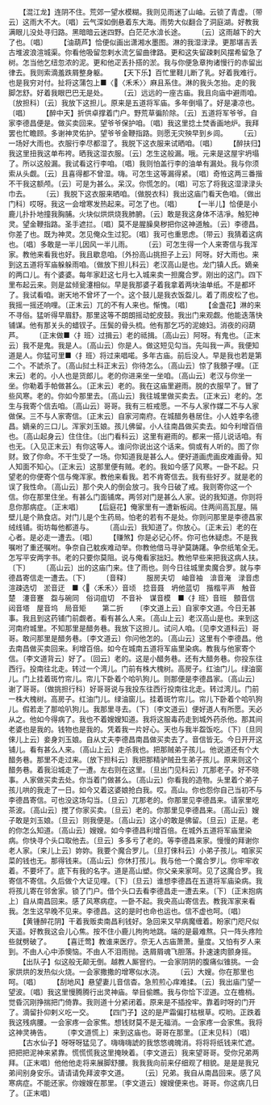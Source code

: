 <!-- { "loadSidebar": true } -->
　　【混江龙】连阴不住。荒郊一望水模糊。我则见雨迷了山岫。云锁了青虚。〔带云〕这雨大不大。〔唱〕云气深如倒悬着东大海。雨势大似翻合了洞庭湖。好教我满眼儿没处寻归路。黑暗暗云迷四野。白茫茫水渰长途。
　　〔云〕这雨越下的大了也。〔唱〕
　　【油葫芦】恰便似画出潇湘水墨图。淋的我湿渌渌。更那堪吉丢古堆波浪渲城渠。你看他吸留忽剌水流乞留曲律路。更和这失留疎剌风摆希留急了树。怎当他乞纽忽浓的泥。更和他疋丢扑搭的淤。我与你便急章拘诸慢行的赤留出律去。我则索滴羞跌屑整身躯。
　　【天下乐】百忙里鞋儿断了乳。好着我难行。也是我穷对付。扯将这蒲包上■〈〈禾禾〉〉麻且系住。淋的我头怎抬。走的我脚怎舒。好着我眼巴巴无是处。
　　〔云〕远远的一座古庙。我且向庙中避雨咱。〔放担科〕〔云〕我放下这担儿。原来是五道将军庙。多年倒塌了。好是凄凉也。〔唱〕
　　【醉中天】折供卓撑着门户。野荒草徧阶除。〔云〕五道将军爷爷。自家李德昌便是。做买卖回来。望爷爷保护咱。〔唱〕我这里捻土焚香画地炉。我拜罢也忙瞻顾。多谢神灵佑护。望爷爷金鞭指路。则愿无灾殃早到乡闾。
　　〔云〕一场好大雨也。衣服行李尽都湿了。我脱下这衣服来试晒咱。〔唱〕
　　【醉扶归】我这里扭我这单布袴。晒我这湿衣服。〔云〕怎生这般漏。哦。元来是这屋宇坍塌了。所以这般漏。我试看这行李咱。〔唱〕我则怕盖行李的油单有漏处。我与你须索从头觑。〔云〕且喜得都不曾湿。嗨。可怎生这等漏得紧。〔唱〕奇恠这两三番揩不干我这额颅。〔云〕可是为甚么。呆汉。你慌怎的。〔唱〕可忘了将我这湿渌渌头巾去。
　　〔云〕我脱下这衣服来晒咱。〔做脱衣科〕我出这庙门看天色咱。〔做出门科〕哎呀。我这一会增寒发热起来。可怎了也。〔唱〕
　　【一半儿】恰便是小鹿儿扑扑地撞我胸脯。火块似烘烘烧我肺腑。〔云〕敢是我这身体不洁凈。触犯神灵。望金鞭指路。圣手遮拦。〔唱〕莫不是腥臊臭秽把你这神道触。〔云〕李德昌。你差了也。既为神灵。怎见俺众生过犯。〔唱〕我可也重思虑。〔带云〕我猜着这病也。〔唱〕多敢是一半儿因风一半儿雨。
　　〔云〕可怎生得一个人来寄信与我浑家。教他来看我也好。我且歇息咱。〔外扮高山挑担子上云〕阿呀。好大雨也。来到这五道将军庙躲躲雨咱。〔做放下担儿科云〕老汉高山是也。龙门镇人氏。嫡亲的两口儿。有个婆婆。每年家赶这七月七入城来卖一担魔合罗。刚出的这门。四下里布起云来。则是盆倾瓮瀽相似。早是我那婆子着我拿着两块油单纸。不是都坏了。我试看咱。谢天地不曾坏了一个。这个鼓儿是我衣饭盌儿。着了雨皮松了也。我摇一摇还响哩。〔正末云〕兀的不有人来也。惭愧。〔唱〕
　　【金盏花】淋的来不寻俗。猛听得早眉舒。那里这等不朗朗摇动蛇皮鼓。我出门来观觑。他能迭落快铺谋。他有那关头的蜡钗子。压鬓的骨头梳。他有那乞巧的泥媳妇。消夜的闷葫芦。
　　〔正末做■〈扌班〉过揖云〕老的祗揖。〔高山云〕阿呀。有鬼也。〔正末云〕我不是鬼。我是人。〔高山云〕你是人。做这短见勾当。先叫我一声。我便知道是人。你猛可里■〈扌班〉将过来唱喏。多年古庙。前后没人。早是我也若是第二个。不諕杀了。〔高山挝土科正末云〕你待怎么。〔高山云〕惊了我顖子哩。〔正末云〕老的。小人也是货郎儿。老的你进来坐一坐咱。〔高山云〕老汉与你坐一坐。你勒着手帕做甚么。〔正末云〕老的。我在这庙里避雨。脱的衣服早了。冒了些风寒。老的。你如今那里去。〔高山云〕我往城里做买卖去。〔正末云〕老的。怎生与我寄个信去咱。〔高山云〕哥哥。我有三桩戒愿。一不与人家作媒二不与人家做保。三不与人家寄信。〔正末云〕自家河南府。在城醋务巷居住。小人姓李名德昌。嫡亲的三口儿。浑家刘玉娘。孩儿佛留。小人往南昌做买卖去。如今利增百倍也。〔高山起身云〕住住住。〔出门看科云〕这里有避雨的。都来一搭儿说话咱。有也无。〔入见正末云〕有你这等人。谁问你说出这个话来。倘或有人听的。图了你财。致了你命。不干生受了一场。你知道我是甚么人。便好道画虎画皮难画骨。知人知面不知心。〔正末云〕这那里便有贼。老的。我如今感了风寒。一卧不起。只望老的你便寄个信与俺浑家。教他来看我。若不肯寄信去。我有些好歹。就是老的误了我性命。〔高山云〕那个央人的倒会放刁。我今日破了戒。我则寄你这一个信。你在那里住坐。有甚么门面铺席。两邻对门是甚么人家。说的我知道。你则将息你那病症。〔正末唱〕
　　【后庭花】俺家里有一遭新板闼。住两间高瓦屋。隔壁儿是个熟食店。对门儿是个生药局。怕老的若有不是处。你则问那里是李德昌家绒线铺。街坊每他都道与。
　　〔高山云〕我知道了。你放心。〔正末云〕老的在心者。是必走一遭去。〔唱〕
　　【赚煞】你是必记心怀。你可也休疑虑。不是我嘱咐了重还嘱咐。争奈自己躭疾难动举。你教他借马寻驴莫踌躇。争奈纸笔全无。怎写平安两字书。老的只要你莫阻。说与俺看家拙妇。教他早些来把我这病人扶。〔下〕
　　〔高山云〕出的这庙门来。住了雨也。则今日往城里卖魔合罗。就与李德昌寄信走一遭去。〔下〕
　　〔音释〕
　　服房夫切　岫音袖　渰音淹　渌音虑　渲疎选切　淤音迂　■〈〈禾禾〉〉音顷　捻音聂　坍他蓝切　揩楷平声　触音楚　瀽音蹇　盌与碗同　俗词疽切　不音补　谋音模　■〈扌班〉音班　顖音信　闼音塔　屋音坞　局音矩
　　第二折
　　〔李文道上云〕自家李文道。今日无甚事。我且到这药铺门前觑者。看有甚么人来。〔高山上云〕老汉高山是也。来到这河南府城里。不知那里是醋务巷。我放下这担儿。试问人咱。〔见李文道科云〕哥哥。敢问那里是醋务巷。〔李文道云〕你问他怎的。〔高山云〕这里有个李德昌。他去南昌做买卖回来。利增百倍。如今在城南五道将军庙里染病。教我与他家寄个信。〔李文道背云〕好了。〔回云〕老的。这是小醋务巷。还有大醋务巷。你投东往西行。投南往北走。转过一个湾儿。门前有株大槐树。高房子。红油门儿。绿油窗儿。门上挂着斑竹帘儿。帘儿下卧着个哈叭狗儿。则那便是李德昌家。〔高山云〕谢了哥哥。〔做挑担行科〕好哥哥说与我投东往西行投南往北走。转过湾儿。门前一株大槐树。高房子。红油门儿。绿油窗儿。挂着斑竹帘儿。帘儿下卧着个哈叭狗儿。假若走了那哈叭狗儿。我那里寻去。〔下〕〔李文道云〕便好道人有所愿。天必从之。他如今得病了。我也不着嫂嫂知道。我将这服毒药走到城外药杀他。那其间老婆也是我的。钱物也是我的。凭着我一片好心。天也与我半盌饭吃。〔下〕〔旦同倈儿上云〕妾身刘玉娘。自从丈夫李德昌南昌做买卖去了。音信皆无。今日开开这铺儿。看有甚么人来。〔高山上云〕走杀我也。把那贼弟子孩儿。他说道还有个大醋务巷。那里不走过来。〔放下担科云〕我把那精驴贼丑生弟子孩儿。原来则这个醋务巷。着我沿城走了一遭。左右则在这里。〔旦出门见科云〕兀那老子。好不晓事。人家做买卖去处。你当着门做甚么。〔高山云〕你看我的造物。头里着个弟子孩儿哄的我走了一日。如今又着这婆娘抢白我。哎。高山。你也怨你自己当初不与李德昌寄信。可也没这场勾当。〔旦云〕兀那老的。你那里见李德昌来。请家里吃茶波。〔高山云〕搅了你家买卖。〔旦云〕老的。你那里见李德昌来。〔高山云〕嫂子敢是刘玉娘。〔旦云〕则我便是。〔高山云〕这小的敢是佛留。〔旦云〕正是。老的你怎么知道。〔高山云〕嫂嫂。如今李德昌利增百倍。在城外五道将军庙里染病。你快寻个头口取他去。〔旦云〕多多亏了老的。等李德昌来家。慢慢的拜谢你老人家。〔来儿上云〕妳妳。我要个魔合罗儿。〔旦打倈科云〕小弟子孩儿。咱家买菜的钱也无。那得钱来。〔高山云〕你休打孩儿。我与他一个魔合罗儿。你牢牢收着。不要坏了。底下有我的名字。道是高山塑。你父亲来家呵。见了这魔合罗。我寄信不寄信。久后做个大证见哩。〔下〕〔旦云〕谁想李德昌在五道将军庙染病。我将孩儿寄在邻舍家。锁了门户。借个头口去看李德昌走一遭去来。〔下〕〔正末抱病上〕自从南昌回来。感了风寒病症。一卧不起。我央高山寄信去。教我浑家来看我。怎生这早晚不见来。李德昌。这的是时也命也运也。信不虚也呵。〔唱〕
　　【黄锺醉花阴】干着我贩卖南昌利钱好。急回来又早病魔缠着。盼家门咫尺似天遥。好教我这会儿心焦。按不住小鹿儿拘拘地跳。端的是最难熬。只一阵头疼险些就劈破了。
　　【喜迁莺】教谁来医疗。奈无人古庙萧萧。量度。又怕有歹人来到。不由人心中添懊恼。不由人不泪雨抛。迭屑屑魂飞胆落。扑速速肉颤身摇。
　　【出队子】似这般无颠无倒。越教人厮窨约。一会家阴阴的腹痛似锥挑。一会家烘烘的发热似火烧。一会家撒撒的增寒似水浇。
　　〔云〕大嫂。你在那里也呵。〔唱〕
　　【刮地风】悬望妻儿音信杳。急煎煎心痒难揉。〔云〕我出庙门望一望波。〔唱〕我这里慢腾腾行出灵神庙。举目偷瞧。我与你恰下涩道。立在檐梢。觉昏沉刚挣揣把门倚靠。我则道十分紧闭着。原来是不插拴牢。靠着时呀的门开了。滴留扑仰剌义吃一交。
　　【四门子】这的是严霜偏打枯根草。哎哟。正跌着我这残病腰。一会家疼一会家焦。想钱财莫不是无福消。一会家疼一会家焦。我将这神灵祷告。
　　〔李文道慌上〕来到这庙也。哥哥在那里。〔正末见科〕〔唱〕
　　【古水仙子】呀呀呀猛见了。嗨嗨嗨諕的我悠悠魂魄消。将将将纸钱来忙遮。把把把泥神来紧靠。慌慌慌我这里掩映着。〔李文道云〕我来望哥哥。受你兄弟两拜。〔正末唱〕他他他走将来展脚舒腰。我我我向前来仔细观了相貌。是是是我兄弟间别身安乐。请请请免拜波李文道。
　　〔云〕兄弟。我自从南昌回来。感了风寒病症。不能还家。你嫂嫂在那里。〔李文道云〕嫂嫂便来也。哥哥。你这病几日了。〔正末唱〕
